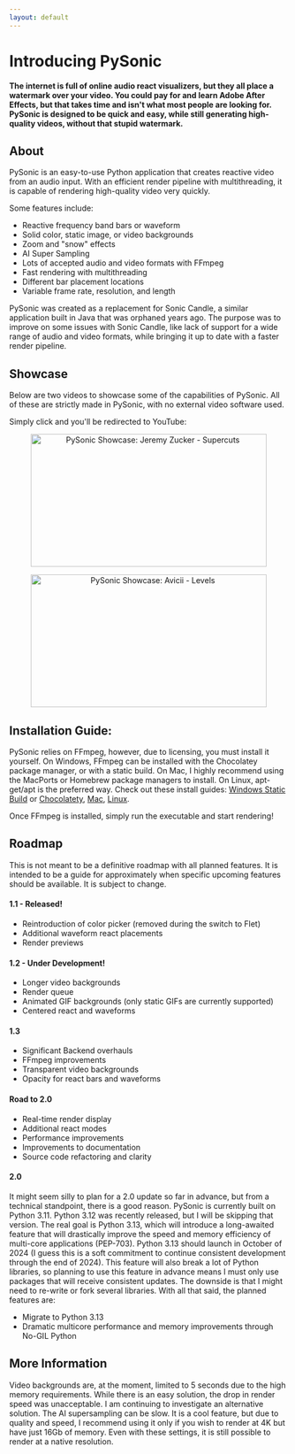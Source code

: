 ```yaml
---
layout: default
---
```


# Introducing PySonic

**The internet is full of online audio react visualizers, but they all place a  watermark over your video. You could pay for and learn Adobe After Effects, but that takes time and isn't what most people are looking for. PySonic is designed to be quick and easy, while still generating high-quality videos, without that stupid watermark.**

## About

PySonic is an easy-to-use Python application that creates reactive video from an audio input. With an efficient render pipeline with multithreading, it is capable of rendering high-quality video very quickly. 

Some features include:

- Reactive frequency band bars or waveform
- Solid color, static image, or video backgrounds
- Zoom and "snow" effects
- AI Super Sampling
- Lots of accepted audio and video formats with FFmpeg
- Fast rendering with multithreading
- Different bar placement locations
- Variable frame rate, resolution, and length

PySonic was created as a replacement for Sonic Candle, a similar application built in Java that was orphaned years ago. The purpose was to improve on some issues with Sonic Candle, like lack of support for a wide range of audio and video formats, while bringing it up to date with a faster render pipeline.

## Showcase

Below are two videos to showcase some of the capabilities of PySonic. All of these are strictly made in PySonic, with no external video software used.

Simply click and you'll be redirected to YouTube:

<div style="text-align: center;">

  <a href="http://www.youtube.com/watch?feature=player_embedded&v=DYgUEoXwa1Q
  " target="_blank"><img src="http://img.youtube.com/vi/DYgUEoXwa1Q/0.jpg" 
  alt="PySonic Showcase: Jeremy Zucker - Supercuts" width="427" height="240"/></a>

  <a href="http://www.youtube.com/watch?feature=player_embedded&v=39qQJ664yg8
  " target="_blank"><img src="http://img.youtube.com/vi/39qQJ664yg8/0.jpg" 
  alt="PySonic Showcase: Avicii - Levels" width="427" height="240"/></a>

</div>

## Installation Guide:
PySonic relies on FFmpeg, however, due to licensing, you must install it yourself. On Windows, FFmpeg can be installed with the Chocolatey package manager, or with a static build. On Mac, I highly recommend using the MacPorts or Homebrew package managers to install. On Linux, apt-get/apt is the preferred way. Check out these install guides: [Windows Static Build](https://phoenixnap.com/kb/ffmpeg-windows) or [Chocolatety](https://community.chocolatey.org/packages/ffmpeg-shared), [Mac](https://phoenixnap.com/kb/ffmpeg-mac), [Linux](https://www.hostinger.com/tutorials/how-to-install-ffmpeg). 

Once FFmpeg is installed, simply run the executable and start rendering!

## Roadmap

This is not meant to be a definitive roadmap with all planned features. It is intended to be a guide for approximately when specific upcoming features should be available. It is subject to change.

#### 1.1 - Released!

- Reintroduction of color picker (removed during the switch to Flet)
- Additional waveform react placements
- Render previews

#### 1.2 - Under Development!

- Longer video backgrounds
- Render queue
- Animated GIF backgrounds (only static GIFs are currently supported)
- Centered react and waveforms

#### 1.3
- Significant Backend overhauls
- FFmpeg improvements
- Transparent video backgrounds
- Opacity for react bars and waveforms

#### Road to 2.0

- Real-time render display
- Additional react modes
- Performance improvements
- Improvements to documentation
- Source code refactoring and clarity

#### 2.0
It might seem silly to plan for a 2.0 update so far in advance, but from a technical standpoint, there is a good reason. PySonic is currently built on Python 3.11. Python 3.12 was recently released, but I will be skipping that version. The real goal is Python 3.13, which will introduce a long-awaited feature that will drastically improve the speed and memory efficiency of multi-core applications (PEP-703). Python 3.13 should launch in October of 2024 (I guess this is a soft commitment to continue consistent development through the end of 2024). This feature will also break a lot of Python libraries, so planning to use this feature in advance means I must only use packages that will receive consistent updates. The downside is that I might need to re-write or fork several libraries. With all that said, the planned features are:

- Migrate to Python 3.13
- Dramatic multicore performance and memory improvements through No-GIL Python

## More Information
Video backgrounds are, at the moment, limited to 5 seconds due to the high memory requirements. While there is an easy solution, the drop in render speed was unacceptable. I am continuing to investigate an alternative solution. The AI supersampling can be slow. It is a cool feature, but due to quality and speed, I recommend using it only if you wish to render at 4K but have just 16Gb of memory. Even with these settings, it is still possible to render at a native resolution.
